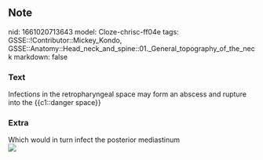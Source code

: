 ## Note
nid: 1661020713643
model: Cloze-chrisc-ff04e
tags: GSSE::!Contributor::Mickey_Kondo, GSSE::Anatomy::Head_neck_and_spine::01._General_topography_of_the_neck
markdown: false

### Text
Infections in the retropharyngeal space may form an abscess and rupture into the {{c1::danger space}}

### Extra
<div>
  Which would in turn infect the posterior mediastinum
</div><img src=
"paste-c2255ed3276536db06f93ed6cfee1b50d0f13930.jpg">
